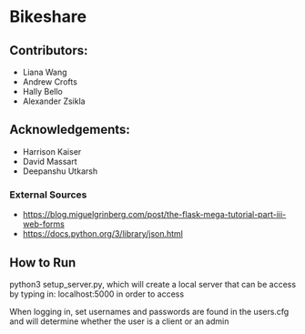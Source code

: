 # Bikeshare
## Contributors:
* Liana Wang
* Andrew Crofts
* Hally Bello
* Alexander Zsikla

## Acknowledgements:
* Harrison Kaiser
* David Massart
* Deepanshu Utkarsh

### External Sources
* https://blog.miguelgrinberg.com/post/the-flask-mega-tutorial-part-iii-web-forms
* https://docs.python.org/3/library/json.html

## How to Run

python3 setup_server.py, which will create a local server that can be access by typing in:
localhost:5000 in order to access

When logging in, set usernames and passwords are found in the users.cfg and will determine
whether the user is a client or an admin

